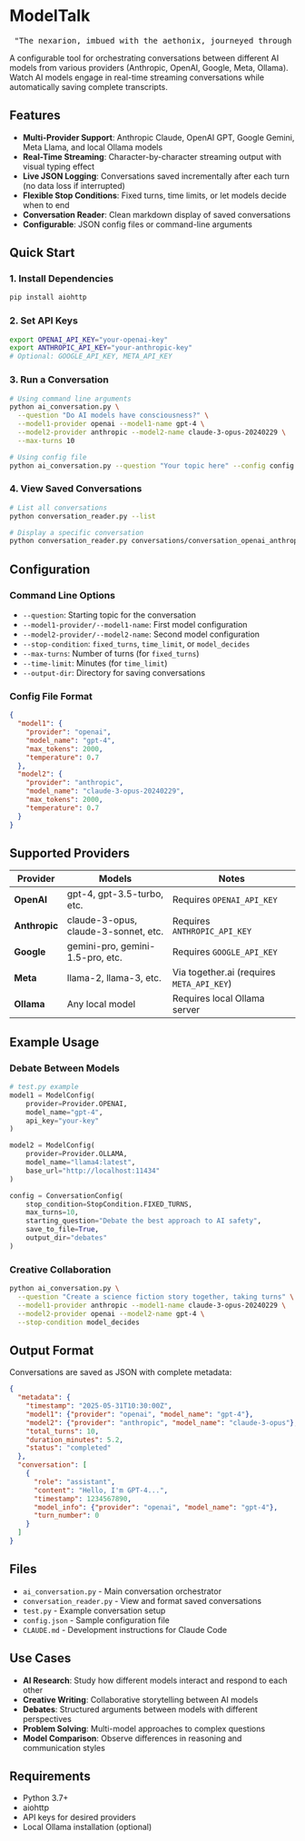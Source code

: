 # ModelTalk

<pre>
 "The nexarion, imbued with the aethonix, journeyed through the celyddon, her path illuminated by the sonderlux and the duskyn light, she frothingaled with joy, her heart filled with skylarcity, as she resonated with the floragabble and the whispers of the aerthys, her blustranaut spirit flourishing amidst the fluxion, as she discovered the gravilume, the lumifizz, and the glimmerwings in the elyrian landscapes, her eyes quinkling with creativity and innovation."
</pre>

A configurable tool for orchestrating conversations between different AI models from various providers (Anthropic, OpenAI, Google, Meta, Ollama). Watch AI models engage in real-time streaming conversations while automatically saving complete transcripts.

## Features

- **Multi-Provider Support**: Anthropic Claude, OpenAI GPT, Google Gemini, Meta Llama, and local Ollama models
- **Real-Time Streaming**: Character-by-character streaming output with visual typing effect
- **Live JSON Logging**: Conversations saved incrementally after each turn (no data loss if interrupted)
- **Flexible Stop Conditions**: Fixed turns, time limits, or let models decide when to end
- **Conversation Reader**: Clean markdown display of saved conversations
- **Configurable**: JSON config files or command-line arguments

## Quick Start

### 1. Install Dependencies
```bash
pip install aiohttp
```

### 2. Set API Keys
```bash
export OPENAI_API_KEY="your-openai-key"
export ANTHROPIC_API_KEY="your-anthropic-key"
# Optional: GOOGLE_API_KEY, META_API_KEY
```

### 3. Run a Conversation
```bash
# Using command line arguments
python ai_conversation.py \
  --question "Do AI models have consciousness?" \
  --model1-provider openai --model1-name gpt-4 \
  --model2-provider anthropic --model2-name claude-3-opus-20240229 \
  --max-turns 10

# Using config file
python ai_conversation.py --question "Your topic here" --config config.json
```

### 4. View Saved Conversations
```bash
# List all conversations
python conversation_reader.py --list

# Display a specific conversation
python conversation_reader.py conversations/conversation_openai_anthropic_20250531_123456.json
```

## Configuration

### Command Line Options
- `--question`: Starting topic for the conversation
- `--model1-provider/--model1-name`: First model configuration
- `--model2-provider/--model2-name`: Second model configuration
- `--stop-condition`: `fixed_turns`, `time_limit`, or `model_decides`
- `--max-turns`: Number of turns (for `fixed_turns`)
- `--time-limit`: Minutes (for `time_limit`)
- `--output-dir`: Directory for saving conversations

### Config File Format
```json
{
  "model1": {
    "provider": "openai",
    "model_name": "gpt-4",
    "max_tokens": 2000,
    "temperature": 0.7
  },
  "model2": {
    "provider": "anthropic", 
    "model_name": "claude-3-opus-20240229",
    "max_tokens": 2000,
    "temperature": 0.7
  }
}
```

## Supported Providers

| Provider | Models | Notes |
|----------|--------|-------|
| **OpenAI** | gpt-4, gpt-3.5-turbo, etc. | Requires `OPENAI_API_KEY` |
| **Anthropic** | claude-3-opus, claude-3-sonnet, etc. | Requires `ANTHROPIC_API_KEY` |
| **Google** | gemini-pro, gemini-1.5-pro, etc. | Requires `GOOGLE_API_KEY` |
| **Meta** | llama-2, llama-3, etc. | Via together.ai (requires `META_API_KEY`) |
| **Ollama** | Any local model | Requires local Ollama server |

## Example Usage

### Debate Between Models
```python
# test.py example
model1 = ModelConfig(
    provider=Provider.OPENAI,
    model_name="gpt-4",
    api_key="your-key"
)

model2 = ModelConfig(
    provider=Provider.OLLAMA,
    model_name="llama4:latest",
    base_url="http://localhost:11434"
)

config = ConversationConfig(
    stop_condition=StopCondition.FIXED_TURNS,
    max_turns=10,
    starting_question="Debate the best approach to AI safety",
    save_to_file=True,
    output_dir="debates"
)
```

### Creative Collaboration
```bash
python ai_conversation.py \
  --question "Create a science fiction story together, taking turns" \
  --model1-provider anthropic --model1-name claude-3-opus-20240229 \
  --model2-provider openai --model2-name gpt-4 \
  --stop-condition model_decides
```

## Output Format

Conversations are saved as JSON with complete metadata:
```json
{
  "metadata": {
    "timestamp": "2025-05-31T10:30:00Z",
    "model1": {"provider": "openai", "model_name": "gpt-4"},
    "model2": {"provider": "anthropic", "model_name": "claude-3-opus"},
    "total_turns": 10,
    "duration_minutes": 5.2,
    "status": "completed"
  },
  "conversation": [
    {
      "role": "assistant",
      "content": "Hello, I'm GPT-4...",
      "timestamp": 1234567890,
      "model_info": {"provider": "openai", "model_name": "gpt-4"},
      "turn_number": 0
    }
  ]
}
```

## Files

- `ai_conversation.py` - Main conversation orchestrator
- `conversation_reader.py` - View and format saved conversations  
- `test.py` - Example conversation setup
- `config.json` - Sample configuration file
- `CLAUDE.md` - Development instructions for Claude Code

## Use Cases

- **AI Research**: Study how different models interact and respond to each other
- **Creative Writing**: Collaborative storytelling between AI models
- **Debates**: Structured arguments between models with different perspectives
- **Problem Solving**: Multi-model approaches to complex questions
- **Model Comparison**: Observe differences in reasoning and communication styles

## Requirements

- Python 3.7+
- aiohttp
- API keys for desired providers
- Local Ollama installation (optional)
